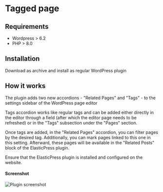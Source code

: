 # Tagged page

## Requirements

* Wordpress > 6.2
* PHP > 8.0

## Installation

Download as archive and install as regular WordPress plugin

## How it works
The plugin adds two new accordions - "Related Pages" and "Tags" - to the settings sidebar of the WordPress page editor

Tags accordion works like regular tags and can be added either directly in the editor through a field (after which the editor page needs to be refreshed) or in the "Tags" subsection under the "Pages" section.

Once tags are added, in the "Related Pages" accordion, you can filter pages by the desired tag. Additionally, you can mark pages linked to this one in this setting. Afterward, these pages will be available in the "Related Posts" block of the ElasticPress plugin.

Ensure that the ElasticPress plugin is installed and configured on the website.

#### Screenshot

![Plugin screenshot](https://oz-plugin.com/wp-content/uploads/2024/02/save-tags12.gif)
